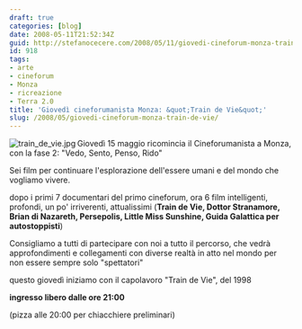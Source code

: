 ```yaml
---
draft: true
categories: [blog]
date: 2008-05-11T21:52:34Z
guid: http://stefanocecere.com/2008/05/11/giovedi-cineforum-monza-train-de-vie/
id: 918
tags:
- arte
- cineforum
- Monza
- ricreazione
- Terra 2.0
title: 'Giovedì cineforumanista Monza: &quot;Train de Vie&quot;'
slug: /2008/05/giovedi-cineforum-monza-train-de-vie/
---
```


<img src='http://stefanocecere.com/wp-content/uploads/sites/3/2008/05/train_de_vie.jpg' alt='train_de_vie.jpg' align="left" />Giovedì 15 maggio ricomincia il Cineforumanista a Monza, con la fase 2: "Vedo, Sento, Penso, Rido"

Sei film per continuare l'esplorazione dell'essere umani e del mondo che vogliamo vivere.

dopo i primi 7 documentari del primo cineforum, ora 6 film intelligenti, profondi, un po' irriverenti, attualissimi (**Train de Vie, Dottor Stranamore, Brian di Nazareth, Persepolis, Little Miss Sunshine, Guida Galattica per autostoppisti**)

Consigliamo a tutti di partecipare con noi a tutto il percorso, che vedrà approfondimenti e collegamenti con diverse realtà in atto nel mondo per non essere sempre solo "spettatori"

questo giovedì iniziamo con il capolavoro "Train de Vie", del 1998
  
**ingresso libero dalle ore 21:00**

(pizza alle 20:00 per chiacchiere preliminari)